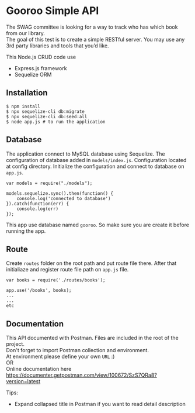 # Gooroo Simple API
The SWAG committee is looking for a way to track who has which book from our library.  
The goal of this test is to create a simple RESTful server. You may use any 3rd party libraries and tools that you’d like. 

This Node.js CRUD code use 
- Express.js framework
- Sequelize ORM

## Installation

```
$ npm install
$ npx sequelize-cli db:migrate
$ npx sequelize-cli db:seed:all
$ node app.js # to run the application
```

## Database

The application connect to MySQL database using Sequelize. The configuration of database added in `models/index.js`. Configuration located at config directory.
Initialize the configuration and connect to database on `app.js`.
```
var models = require("./models");

models.sequelize.sync().then(function() {
    console.log('connected to database')
}).catch(function(err) {
    console.log(err)
});
```

This app use database named `gooroo`. So make sure you are create it before running the app.

## Route
Create `routes` folder on the root path and put route file there. After that initialiaze and register route file path on `app.js` file.

```
var books = require('./routes/books');

app.use('/books', books);
...
...
etc
```

## Documentation
This API documented with Postman. Files are included in the root of the project.  
Don't forget to import Postman collection and environment.  
At environment please define your own `URL` :)  
OR  
Online documentation here https://documenter.getpostman.com/view/100672/SzS7QRa8?version=latest 

Tips:  
- Expand collapsed title in Postman if you want to read detail description